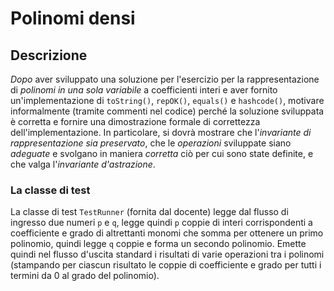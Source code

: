 # Polinomi densi

## Descrizione

*Dopo* aver sviluppato una soluzione per l'esercizio 
per la rappresentazione di *polinomi in una sola variabile* a coefficienti interi
e 
aver fornito 
un'implementazione di `toString()`,
`repOK()`,
`equals()` e `hashcode()`,
motivare informalmente
(tramite commenti nel codice)
perché la soluzione sviluppata è corretta e
fornire una dimostrazione formale di correttezza dell'implementazione.
In particolare,
si dovrà mostrare
che l'_invariante di rappresentazione sia preservato_,
che le _operazioni_ sviluppate siano _adeguate_
e svolgano in maniera _corretta_ ciò per cui sono state definite,
e che valga l'_invariante d'astrazione_.

### La classe di test

La classe di test `TestRunner`
(fornita dal docente)
legge dal flusso di ingresso due numeri `p` e `q`,
legge quindi `p` coppie di interi
corrispondenti a coefficiente e grado di altrettanti monomi
che somma per ottenere un primo polinomio,
quindi legge `q` coppie e forma un secondo polinomio.
Emette quindi nel flusso d'uscita standard i risultati di varie operazioni tra i polinomi
(stampando per ciascun risultato le coppie di coefficiente e grado per tutti i termini da 0 al grado del polinomio).